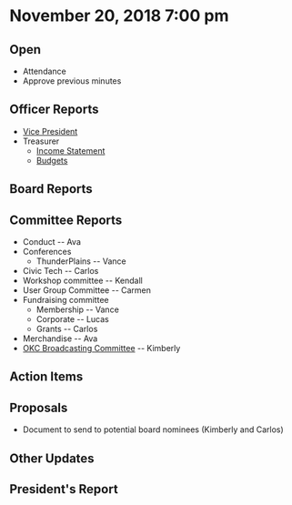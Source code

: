 # November 20, 2018 7:00 pm

## Open
* Attendance
* Approve previous minutes

## Officer Reports
* [Vice President](https://docs.google.com/presentation/d/1fBNowME3OaEN83yVvVUkLWzyxiq7a1nVZhAI-CBGu3Q/edit#slide=id.g3c809111b5_0_13)
* Treasurer
    - [Income Statement](https://docs.google.com/spreadsheets/d/1tw-q8jl-9VMMZ2OmxKM6sCq0A82pPU8yLPMsnaI-DGE/edit?usp=sharing)
    - [Budgets](https://docs.google.com/spreadsheets/d/1BdSo4lCJLIDFu0a3EfQ3AWu2wgmotYP-qIzIDC4PXsk/edit?usp=sharing)

## Board Reports

## Committee Reports

* Conduct -- Ava
* Conferences
    - ThunderPlains -- Vance
* Civic Tech -- Carlos
* Workshop committee -- Kendall
* User Group Committee -- Carmen
* Fundraising committee
    - Membership -- Vance
    - Corporate -- Lucas
    - Grants -- Carlos
* Merchandise -- Ava
* [OKC Broadcasting Committee](https://github.com/techlahoma/board_meetings/blob/master/2018/committee_reports/11_okc_broadcasting.md) -- Kimberly

## Action Items

## Proposals

* Document to send to potential board nominees (Kimberly and Carlos)

## Other Updates

## President's Report 
